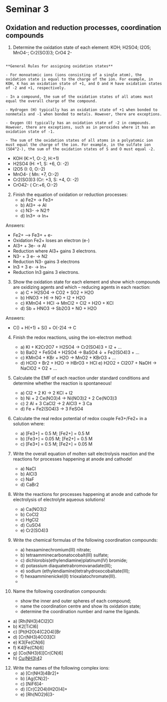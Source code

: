 # Seminar 3 

## Oxidation and reduction processes, coordination compounds

1. Determine the oxidation state of each element: KOH; H2SO4; I2O5; MnO4-; Cr2(SO3)3; CrO4 2-

```text

**General Rules for assigning oxidation states**

- For monoatomic ions (ions consisting of a single atom), the oxidation state is equal to the charge of the ion. For example, in KOH, K has an oxidation state of +1, and O and H have oxidation states of -2 and +1, respectively.

- In a compound, the sum of the oxidation states of all atoms must equal the overall charge of the compound.

- Hydrogen (H) typically has an oxidation state of +1 when bonded to nonmetals and -1 when bonded to metals. However, there are exceptions.

- Oxygen (O) typically has an oxidation state of -2 in compounds. However, there are exceptions, such as in peroxides where it has an oxidation state of -1.

- The sum of the oxidation states of all atoms in a polyatomic ion must equal the charge of the ion. For example, in the sulfate ion (SO4^2-), the sum of the oxidation states of S and O must equal -2.

```
- KOH (K:+1, O:-2, H:+1)
- H2SO4 (H: +1, S: +6, O: -2)
- I2O5 (I: 0, O:-2)
- MnO4- ( Mn: +7, O:-2) 
- Cr2(SO3)3 (Cr: +3, S: +4, O: -2) 
- CrO42- ( Cr:+6, O:-2)


2. Finish the equation of oxidation or reduction processes:
   - a) Fe2+ → Fe3+  
   - b) Al3+ → Al
   - c) N3- → N2↑
   - d) In3+ → In+

Answers:
   - Fe2+ --> Fe3+ + e-
   - Oxidation Fe2+ loses an electron (e-)
   - Al3+ + 3e- -> Al
   - Reduction where Al3+ gains 3 electrons.
   - N3- + 3 e- -> N2
   - Reduction N3- gains 3 electrons
   - In3 + 3 e- -> In+
   - Reduction In3 gains 3 electrons.

     
3. Show the oxidation state for each element and show which compounds are oxidizing agents and which – reducing agents in each reaction:
   - a) C + H2SO4 → CO2 + SO2 + H2O
   - b) HNO3 + HI → NO + I2 + H2O
   - c) KMnO4 + HCl → MnCl2 + Cl2 + H2O + KCl
   - d) Sb + HNO3 → Sb2O3 + NO + H2O

Answers: 
-  C()  + H(+1) + S() + O(-2)4 -> C


4. Finish the redox reactions, using the ion-electron method:
   - a) KI + K2Cr2O7 + H2SO4 → Cr2(SO4)3 + I2 + …
   - b) BaO2 + FeSO4 + H2SO4 → BaSO4 ↓ + Fe2(SO4)3 + …
   - c) KMnO4 + KBr + H2O → MnO2 + KBrO3 + …
   - d) HClO + Br2 + H2O → HBrO3 + HCl e) H2O2 + Cl2O7 + NaOH → NaClO2 + O2 + …
5. Calculate the EMF of each reaction under standard conditions and determine whether the reaction is spontaneous!
    - a) Cl2 + 2 KI → 2 KCl + I2
    - b) Ni + 2 Ce(NO3)4 → Ni(NO3)2 + 2 Ce(NO3)3
    - c) 2 Al + 3 CaCl2 → 2 AlCl3 + 3 Ca
    - d) Fe + Fe2(SO4)3 →  3 FeSO4
7. Calculate the real redox potential of redox couple Fe3+/Fe2+ in a solution where:
    - a) [Fe3+] = 0.5 M; [Fe2+] = 0.5 M
    - b) [Fe3+] = 0.05 M; [Fe2+] = 0.5 M
    - c) [Fe3+] = 0.5 M; [Fe2+] = 0.05 M
8. Write the overall equation of molten salt electrolysis reaction and the reactions for processes happening at anode and cathode!
   - a) NaCl
   - b) AlCl3
   - c) NaF
   - d) CaBr2
9. Write the reactions for processes happening at anode and cathode for electrolysis of electrolyte aqueous solutions!
   - a) Ca(NO3)2
   - b) CoCl2
   - c) HgCl2
   - d) CuSO4
   - e) Cr2(SO4)3
  
10. Write the chemical formulas of the following coordination compounds:
    - a) hexaaminechromium(III) nitrate;
    - b) tetraamminecarbonatocobalt(III) sulfate;
    - c) dichlorobis(ethylendiamine)platinum(IV) bromide;
    - d) potassium diaquatetrabromovanadate(III);
    - e) sodium (ethylendiamine)tetrahydroxocobaltate(III);
    - f) hexaamminenickel(II) trioxalatochromate(III).
    -
11. Name the following coordination compounds:
     - show the inner and outer spheres of each compound;
    -  name the coordination centre and show its oxidation state;
    -  determine the coordination number and name the ligands.
- a) [Rh(NH3)4Cl2]Cl
- b) K2[TiCl6]
- c) [Pt(H2O)4(C2O4)]Br
- d) [Cr(NH3)4CO3]Cl
- e) K3[Fe(CN)6]
- f) K4[Fe(CN)6]
- g) [Co(NH3)6][Cr(CN)6]
- h) [Cu(NH3)4](OH)2

12. Write the names of the following complex ions:
    - a) [Cr(NH3)4Br2]+
    - b) [Ag(CN)2]-
    - c) [NiF6]4-
    - d) [Cr(C2O4)(H2O)4]+
    - e) [Rh(NO2)6]3-
   

